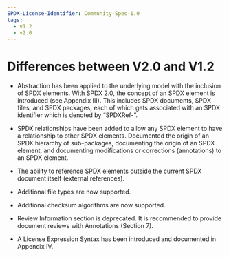 ```yaml
---
SPDX-License-Identifier: Community-Spec-1.0
tags:
  - v1.2
  - v2.0
---
```


# Differences between V2.0 and V1.2

- Abstraction has been applied to the underlying model with the inclusion of
  SPDX elements. With SPDX 2.0, the concept of an SPDX element is introduced
  (see Appendix III). This includes SPDX documents, SPDX files, and SPDX
  packages, each of which gets associated with an SPDX identifier which is
  denoted by “SPDXRef-”.

- SPDX relationships have been added to allow any SPDX element to have a
  relationship to other SPDX elements. Documented the origin of an SPDX
  hierarchy of sub-packages, documenting the origin of an SPDX element, and
  documenting modifications or corrections (annotations) to an SPDX element.

- The ability to reference SPDX elements outside the current SPDX document
  itself (external references).

- Additional file types are now supported.

- Additional checksum algorithms are now supported.

- Review Information section is deprecated. It is recommended to provide
  document reviews with Annotations (Section 7).

- A License Expression Syntax has been introduced and documented in
  Appendix IV.
